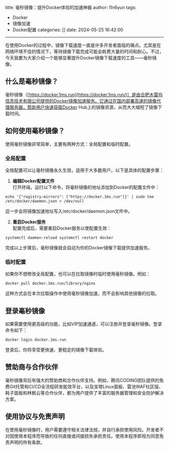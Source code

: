 title: 毫秒镜像：提升Docker体验的加速神器
author: l1n6yun
tags: 
 - Docker
 - 镜像加速
 - Docker配置
categories: []
date: 2024-05-25 16:42:00
---
在使用Docker的过程中，镜像下载速度一直是许多开发者面临的痛点。尤其是在网络环境不佳的情况下，等待镜像下载完成可能会耗费大量的时间和耐心。不过，今天我要为大家介绍一个能够显著提升Docker镜像下载速度的工具——毫秒镜像。

## 什么是毫秒镜像？

毫秒镜像（[https://docker.1ms.run](https://docker.1ms.run/)）是由合肥木雷坞信息技术有限公司提供的Docker镜像加速服务。它通过在国内部署高速的镜像代理服务器，帮助用户快速获取Docker Hub上的镜像资源，从而大大缩短了镜像下载时间。

## 如何使用毫秒镜像？

使用毫秒镜像非常简单，主要有两种方式：全局配置和临时配置。

### 全局配置

全局配置可以让毫秒镜像永久生效，适用于大多数用户。以下是具体的配置步骤：

1. **编辑Docker配置文件**  
  打开终端，运行以下命令，将毫秒镜像的地址添加到Docker的配置文件中：
  
  ```
  echo '{"registry-mirrors": ["https://docker.1ms.run"]}' | sudo tee /etc/docker/daemon.json > /dev/null
  ```
  
  这一步会将镜像加速地址写入/etc/docker/daemon.json文件中。
  
2. **重启Docker服务**  
  配置完成后，需要重启Docker服务以使配置生效：
  
  ```
  systemctl daemon-reload systemctl restart docker
  ```
  
完成以上步骤后，毫秒镜像就会自动为你的Docker镜像下载提供加速服务。

### 临时配置

如果你不想修改全局配置，也可以在拉取镜像时临时使用毫秒镜像。例如：

```
docker pull docker.1ms.run/library/nginx
```

这种方式会在本次拉取操作中使用毫秒镜像加速，而不会影响其他镜像的拉取。

## 登录毫秒镜像

如果需要使用更高级的功能，比如VIP加速通道，可以注册并登录毫秒镜像。登录命令如下：

```
docker login docker.1ms.run
```

登录后，你将享受更快速、更稳定的镜像下载体验。

## 赞助商与合作伙伴

毫秒镜像背后有强大的赞助商和合作伙伴支持。例如，腾讯CODING团队提供的免费Git托管和CI/CD全流程研发能效平台，以及宝塔Linux面板、雷池WAF社区版、耗子面板和林枫云等合作伙伴，都为用户提供了丰富的服务器管理和安全防护解决方案。

## 使用协议与免责声明

在使用毫秒镜像时，用户需要遵守相关法律法规，并自行承担使用风险。开发者不对因使用本程序而导致的任何直接或间接损失承担责任。使用本程序即视为同意免责声明的所有条款。